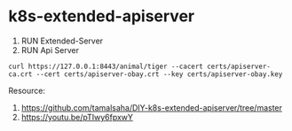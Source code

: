 # k8s-extended-apiserver

1. RUN Extended-Server
2. RUN Api Server


`curl https://127.0.0.1:8443/animal/tiger --cacert certs/apiserver-ca.crt --cert certs/apiserver-obay.crt --key certs/apiserver-obay.key`

Resource:
1. https://github.com/tamalsaha/DIY-k8s-extended-apiserver/tree/master
2. https://youtu.be/pTIwy6fpxwY
